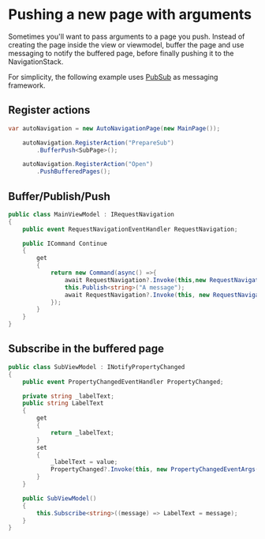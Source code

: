 # Pushing a new page with arguments

Sometimes you'll want to pass arguments to a page you push.
Instead of creating the page inside the view or viewmodel, buffer the page 
and use messaging to notify the buffered page, before finally pushing it to the NavigationStack.

For simplicity, the following example uses [PubSub](https://github.com/upta/pubsub) as messaging framework.

## Register actions
```csharp
var autoNavigation = new AutoNavigationPage(new MainPage());

    autoNavigation.RegisterAction("PrepareSub")
        .BufferPush<SubPage>();

    autoNavigation.RegisterAction("Open")
        .PushBufferedPages();
```
## Buffer/Publish/Push

```csharp
public class MainViewModel : IRequestNavigation
{
    public event RequestNavigationEventHandler RequestNavigation;

    public ICommand Continue
    {
        get
        {
            return new Command(async() =>{
                await RequestNavigation?.Invoke(this,new RequestNavigationEventArgs("PrepareSub"));
                this.Publish<string>("A message");
                await RequestNavigation?.Invoke(this, new RequestNavigationEventArgs("Open"));
            });
        }
    }
}
```
## Subscribe in the buffered page

```csharp
public class SubViewModel : INotifyPropertyChanged
{
    public event PropertyChangedEventHandler PropertyChanged;

    private string _labelText;
    public string LabelText 
    {
        get
        {
            return _labelText;
        }
        set
        {
            _labelText = value;
            PropertyChanged?.Invoke(this, new PropertyChangedEventArgs(nameof(LabelText)));
        }
    }

    public SubViewModel()
    {
        this.Subscribe<string>((message) => LabelText = message);
    }
}
```